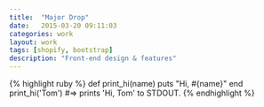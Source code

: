 ```yaml
---
title:  "Major Drop"
date:   2015-03-20 09:11:03
categories: work
layout: work
tags: [shopify, bootstrap]
description: "Front-end design & features"
---
```


{% highlight ruby %}
def print_hi(name)
  puts "Hi, #{name}"
end
print_hi('Tom')
#=> prints 'Hi, Tom' to STDOUT.
{% endhighlight %}
